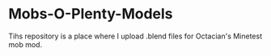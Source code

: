 # Mobs-O-Plenty-Models
Tihs repository is a place where I upload .blend files for Octacian's Minetest mob mod.
